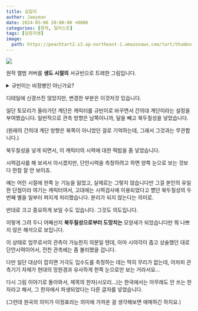 ```yaml
---
title: 길잡이
author: Jaeyeon
date: 2024-05-06 20:00:00 +0800
categories: [창작, 일러스트]
tags: [담청지영]
image:
  path: https://peachtart2.s3.ap-northeast-1.amazonaws.com/tart/thumbnail-b6c7f037-3050-48e5-a05c-a17eda9f7727.webp
---
```


![](https://peachtart2.s3.ap-northeast-1.amazonaws.com/tart/thumbnail-b6c7f037-3050-48e5-a05c-a17eda9f7727.webp)

원작 앨범 커버를 **생도 시절의** 서규빈으로 트레한 그림입니다.

<details>
    <summary>규빈이는 비정병인 아닌가요?</summary>

평소에 티가 안날 뿐이지 아닙니다. 오히려 담영이랑 유한이는 성장과정에서의 고립이 가장 큰 이슈였는데, 규빈이 같은 경우에는 주변 환경 자체는 해롭지 않은 편이었지만 큰일을 겪은 케이스입니다. 상경한 이후로는 사람들이랑도 잘 섞이고, 뭔 일 없으면 증상이 크게 발현 안되는 경증이긴 합니다아... 그래도 오래 알던 주변사람들은 대충 성향 파악해서 챙겨주고 있습니다. **담영이 생도로 오기 전에는 자기 그룹에서 얘가 막내였음.**

</details>

디테일에 신경쓰진 않았지만, 변경한 부분은 이것저것 있습니다.

일단 토모리가 올라가던 계단은 캐릭터를 규빈이로 바꾸면서 간의대 계단이라는 설정을 부여했습니다. 일반적으로 관측 방향은 남쪽이니까, 달을 빼고 북두칠성을 넣었습니다. 

(원래의 간의대 계단 방향은 북쪽이 아니었던 걸로 기억하는데, 그래서 그것과는 무관합니다.)

북두칠성을 넣게 되면서, 이 캐릭터의 시력에 대한 떡밥을 좀 넣었습니다.

시력검사를 해 보셔서 아시겠지만, 단안시력을 측정하려고 하면 양쪽 눈으로 보는 것보다 한참 잘 안 보이죠.

얘는 어린 시절에 한쪽 눈 기능을 잃었고, 실제로는 그렇지 않습니다만 그걸 본인의 유일한 단점이라 여기는 캐릭터여서, 고대에는 시력검사에 이용되었다고 헀던 북두칠성의 두번째 별을 일부러 퍼지게 처리했습니다. 분리가 되지 않는다는 의미로.

반대로 크고 중요하게 보일 수도 있습니다. 그것도 의도입니다.

이렇게 그려 두니 어째선지 **북두칠성으로부터 도망치는** 모양새가 되었습니다만 뭐 나쁘지 않은 해석으로 보입니다.

이 상태로 업무로서의 관측이 가능한지 의문일 텐데, 아마 시야각이 좁고 상술했던 대로 단안시력이어서, 전천 관측에는 좀 불리했을 겁니다.

다만 일단 대상이 잡히면 거극도 입수도를 측정하는 데는 딱히 무리가 없는데, 어차피 관측기기 자체가 현대의 망원경과 유사하게 한쪽 눈으로만 보는 거라서요...

다시 그림 이야기로 돌아와서, 제목의 한자(시오리...)는 한국에서는 아무래도 안 쓰는 한자라고 해서, 그 한자에서 파생되었다는 다른 글자를 넣었습니다.

(그런데 원곡의 의미가 이정표라는 의미에 가까운 걸 생각해보면 애매하긴 하지요.)